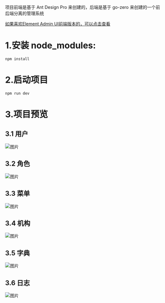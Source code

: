 项目前端是基于 Ant Design Pro 来创建的，后端是基于 go-zero 来创建的一个前后端分离的管理系统

[如果喜欢Element Admin UI前端版本的，可以点击查看](https://github.com/feihua/go-zero-admin-vue)

# 1.安装 node_modules:

```shell
npm install
```

# 2.启动项目

```shell
npm run dev
```

# 3.项目预览

## 3.1 用户

![图片](https://uploader.shimo.im/f/j0EweNEWALTstzMb.png!thumbnail)

## 3.2 角色

![图片](https://uploader.shimo.im/f/5k8DqDJY7ZlCpg9t.png!thumbnail)

## 3.3 菜单

![图片](https://uploader.shimo.im/f/rdfMRADldvEb0Ny0.png!thumbnail)

## 3.4 机构

![图片](https://uploader.shimo.im/f/jM5mUyjETIQ2tL42.png!thumbnail)

## 3.5 字典

![图片](https://uploader.shimo.im/f/kNteWGjPv6aDo4ik.png!thumbnail)

## 3.6 日志

![图片](https://uploader.shimo.im/f/QcZDKQeWKTcXuOLd.png!thumbnail)
